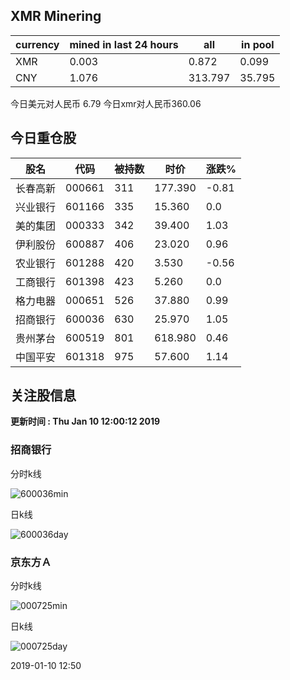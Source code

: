 ## XMR Minering

|currency|mined in last 24 hours|all|in pool|
|---|---|---|---|
|XMR|0.003|0.872|0.099|
|CNY|1.076|313.797|35.795|

今日美元对人民币 6.79	今日xmr对人民币360.06


## 今日重仓股 

|股名|代码|被持数|时价|涨跌%|
|---|---|---|---|---|
|长春高新|000661|311|177.390|-0.81|
|兴业银行|601166|335|15.360|0.0|
|美的集团|000333|342|39.400|1.03|
|伊利股份|600887|406|23.020|0.96|
|农业银行|601288|420|3.530|-0.56|
|工商银行|601398|423|5.260|0.0|
|格力电器|000651|526|37.880|0.99|
|招商银行|600036|630|25.970|1.05|
|贵州茅台|600519|801|618.980|0.46|
|中国平安|601318|975|57.600|1.14|

## 关注股信息
**更新时间 : Thu Jan 10 12:00:12 2019**
### 招商银行 
分时k线

![600036min](http://image.sinajs.cn/newchart/min/n/sh600036.gif)

日k线

![600036day](http://image.sinajs.cn/newchart/daily/n/sh600036.gif)

### 京东方Ａ 
分时k线

![000725min](http://image.sinajs.cn/newchart/min/n/sz000725.gif)

日k线

![000725day](http://image.sinajs.cn/newchart/daily/n/sz000725.gif)

2019-01-10 12:50
